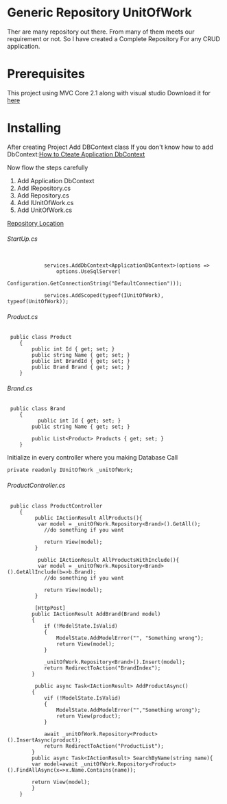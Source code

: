 # Generic Repository UnitOfWork
Ther are many repository out there. From many of them meets our requirement or not. So I have created a Complete Repository For any CRUD application.

# Prerequisites
This project using MVC Core 2.1 along with visual studio
Download it for [here](https://www.microsoft.com/net/download)

# Installing
After creating Project Add DBContext class
If you don't know how to add DbContext:[How to Cteate Application DbContext](https://docs.microsoft.com/en-us/ef/core/get-started/aspnetcore/new-db)

Now flow the steps carefully
1. Add Application DbContext
2. Add IRepository.cs
3. Add Repository.cs
4. Add IUnitOfWork.cs
5. Add UnitOfWork.cs

[Repository Location](GenericRepositoryUnitOfWork/Repository)

###### StartUp.cs
```

            services.AddDbContext<ApplicationDbContext>(options =>
                options.UseSqlServer(
                    Configuration.GetConnectionString("DefaultConnection")));
            
            services.AddScoped(typeof(IUnitOfWork), typeof(UnitOfWork));
```
###### Product.cs
```
 public class Product
    {
        public int Id { get; set; }
        public string Name { get; set; }
        public int BrandId { get; set; }
        public Brand Brand { get; set; }
    }
```

###### Brand.cs
```
 public class Brand
    {
          public int Id { get; set; }
        public string Name { get; set; }
        
        public List<Product> Products { get; set; }
    }
```

Initialize in every controller where you making Database Call
```
private readonly IUnitOfWork _unitOfWork;
```

###### ProductController.cs
```
 public class ProductController
    {
         public IActionResult AllProducts(){
          var model = _unitOfWork.Repository<Brand>().GetAll();
            //do something if you want

            return View(model);
         }
         
          public IActionResult AllProductsWithInclude(){
          var model = _unitOfWork.Repository<Brand>().GetAllInclude(b=>b.Brand);
            //do something if you want

            return View(model);
         }
         
         [HttpPost]
        public IActionResult AddBrand(Brand model)
        {
            if (!ModelState.IsValid)
            {
                ModelState.AddModelError("", "Something wrong");
                return View(model);
            }

            _unitOfWork.Repository<Brand>().Insert(model);
            return RedirectToAction("BrandIndex");
        }
        
         public async Task<IActionResult> AddProductAsync()
        {
            vif (!ModelState.IsValid)
            {
                ModelState.AddModelError("","Something wrong");
                return View(product);
            }

            await _unitOfWork.Repository<Product>().InsertAsync(product);
            return RedirectToAction("ProductList");
        }
        public async Task<IActionResult> SearchByName(string name){
        var model=await _unitOfWork.Repository<Product>().FindAllAsync(x=>x.Name.Contains(name));
        
        return View(model);
        }
    }
```
